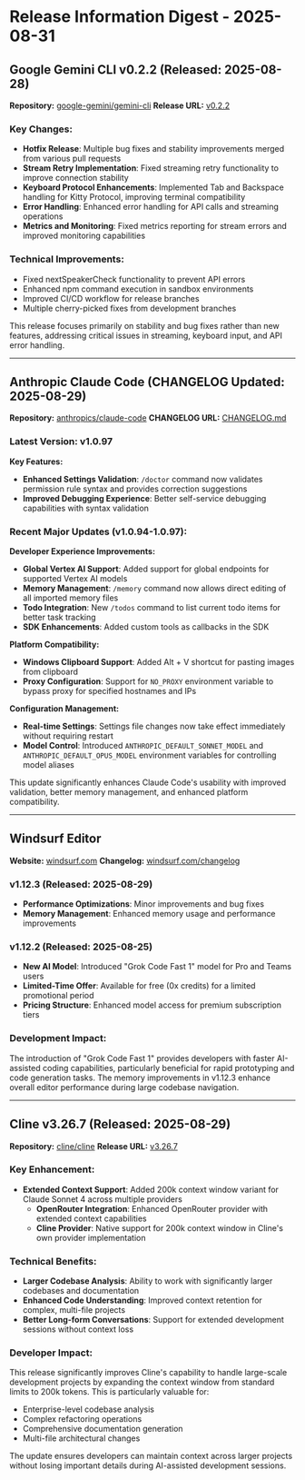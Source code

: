 # Release Information Digest - 2025-08-31

## Google Gemini CLI v0.2.2 (Released: 2025-08-28)

**Repository:** [google-gemini/gemini-cli](https://github.com/google-gemini/gemini-cli)
**Release URL:** [v0.2.2](https://github.com/google-gemini/gemini-cli/releases/tag/v0.2.2)

### Key Changes:
- **Hotfix Release**: Multiple bug fixes and stability improvements merged from various pull requests
- **Stream Retry Implementation**: Fixed streaming retry functionality to improve connection stability
- **Keyboard Protocol Enhancements**: Implemented Tab and Backspace handling for Kitty Protocol, improving terminal compatibility
- **Error Handling**: Enhanced error handling for API calls and streaming operations
- **Metrics and Monitoring**: Fixed metrics reporting for stream errors and improved monitoring capabilities

### Technical Improvements:
- Fixed nextSpeakerCheck functionality to prevent API errors
- Enhanced npm command execution in sandbox environments
- Improved CI/CD workflow for release branches
- Multiple cherry-picked fixes from development branches

This release focuses primarily on stability and bug fixes rather than new features, addressing critical issues in streaming, keyboard input, and API error handling.

---

## Anthropic Claude Code (CHANGELOG Updated: 2025-08-29)

**Repository:** [anthropics/claude-code](https://github.com/anthropics/claude-code)
**CHANGELOG URL:** [CHANGELOG.md](https://github.com/anthropics/claude-code/blob/main/CHANGELOG.md)

### Latest Version: v1.0.97

**Key Features:**
- **Enhanced Settings Validation**: `/doctor` command now validates permission rule syntax and provides correction suggestions
- **Improved Debugging Experience**: Better self-service debugging capabilities with syntax validation

### Recent Major Updates (v1.0.94-1.0.97):

**Developer Experience Improvements:**
- **Global Vertex AI Support**: Added support for global endpoints for supported Vertex AI models
- **Memory Management**: `/memory` command now allows direct editing of all imported memory files
- **Todo Integration**: New `/todos` command to list current todo items for better task tracking
- **SDK Enhancements**: Added custom tools as callbacks in the SDK

**Platform Compatibility:**
- **Windows Clipboard Support**: Added Alt + V shortcut for pasting images from clipboard
- **Proxy Configuration**: Support for `NO_PROXY` environment variable to bypass proxy for specified hostnames and IPs

**Configuration Management:**
- **Real-time Settings**: Settings file changes now take effect immediately without requiring restart
- **Model Control**: Introduced `ANTHROPIC_DEFAULT_SONNET_MODEL` and `ANTHROPIC_DEFAULT_OPUS_MODEL` environment variables for controlling model aliases

This update significantly enhances Claude Code's usability with improved validation, better memory management, and enhanced platform compatibility.

---

## Windsurf Editor

**Website:** [windsurf.com](https://windsurf.com)
**Changelog:** [windsurf.com/changelog](https://windsurf.com/changelog)

### v1.12.3 (Released: 2025-08-29)
- **Performance Optimizations**: Minor improvements and bug fixes
- **Memory Management**: Enhanced memory usage and performance improvements

### v1.12.2 (Released: 2025-08-25)
- **New AI Model**: Introduced "Grok Code Fast 1" model for Pro and Teams users
- **Limited-Time Offer**: Available for free (0x credits) for a limited promotional period
- **Pricing Structure**: Enhanced model access for premium subscription tiers

### Development Impact:
The introduction of "Grok Code Fast 1" provides developers with faster AI-assisted coding capabilities, particularly beneficial for rapid prototyping and code generation tasks. The memory improvements in v1.12.3 enhance overall editor performance during large codebase navigation.

---

## Cline v3.26.7 (Released: 2025-08-29)

**Repository:** [cline/cline](https://github.com/cline/cline)
**Release URL:** [v3.26.7](https://github.com/cline/cline/releases/tag/v3.26.7)

### Key Enhancement:
- **Extended Context Support**: Added 200k context window variant for Claude Sonnet 4 across multiple providers
  - **OpenRouter Integration**: Enhanced OpenRouter provider with extended context capabilities
  - **Cline Provider**: Native support for 200k context window in Cline's own provider implementation

### Technical Benefits:
- **Larger Codebase Analysis**: Ability to work with significantly larger codebases and documentation
- **Enhanced Code Understanding**: Improved context retention for complex, multi-file projects
- **Better Long-form Conversations**: Support for extended development sessions without context loss

### Developer Impact:
This release significantly improves Cline's capability to handle large-scale development projects by expanding the context window from standard limits to 200k tokens. This is particularly valuable for:
- Enterprise-level codebase analysis
- Complex refactoring operations
- Comprehensive documentation generation
- Multi-file architectural changes

The update ensures developers can maintain context across larger projects without losing important details during AI-assisted development sessions.